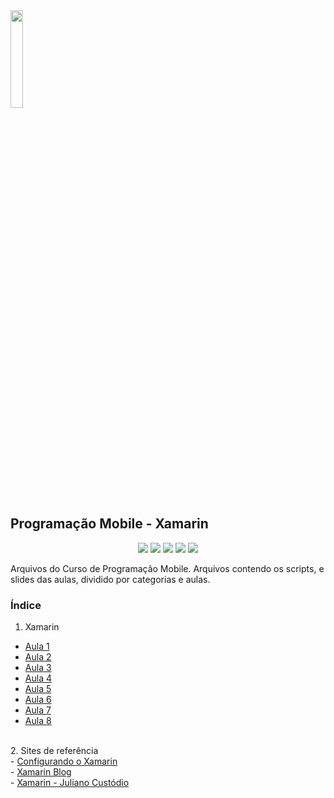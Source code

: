 <img src="https://user-images.githubusercontent.com/61523977/177602277-0cb2a53d-e415-4462-9244-e241e9f8ac3c.png" width="20%" heigth="20%">
<h2 align"center">Programação Mobile - Xamarin</h1>
<p align="center">
<img src="http://img.shields.io/static/v1?label=STATUS&message=EM%20DESENVOLVIMENTO&color=GREEN&style=for-the-badge"/>
<img src="https://img.shields.io/badge/HTML5-E34F26?style=for-the-badge&logo=html5&logoColor=white"/>
<img src="https://img.shields.io/badge/CSS3-1572B6?style=for-the-badge&logo=css3&logoColor=white"/>
<img src="https://img.shields.io/badge/C%23-239120?style=for-the-badge&logo=c-sharp&logoColor=white"/>
<img src="https://img.shields.io/github/stars/Amaral1973/progmobile?style=social"/>
</p>
Arquivos do Curso de Programação Mobile. Arquivos contendo os scripts, e slides das aulas, dividido por categorias e aulas.

<p><h3>Índice</h3></p>

1. Xamarin<br/>
  - <a href="https://github.com/Amaral1973/mobiletds/tree/main/Aula1">Aula 1</a><br/>
  - <a href="https://github.com/Amaral1973/mobiletds/tree/main/Aula%202">Aula 2</a><br/>
  - <a href="https://github.com/Amaral1973/mobiletds/tree/main/Aula%203">Aula 3</a><br/>
  - <a href="https://github.com/Amaral1973/mobiletds/tree/main/Aula%204">Aula 4</a><br/>
  - <a href="https://github.com/Amaral1973/mobiletds/tree/main/Aula%205">Aula 5</a><br/>
  - <a href="https://github.com/Amaral1973/mobiletds/tree/main/Aula%206">Aula 6</a><br/>
  - <a href="https://github.com/Amaral1973/mobiletds/tree/main/Aula%207">Aula 7</a><br/>
   - <a href="https://github.com/Amaral1973/mobiletds/tree/main/Aula%208">Aula 8</a><br/>
  
  
<br/>
2. Sites de referência<br/>
 - <a href="https://www.youtube.com/watch?v=TFljDFtgTZE" target="_blank">Configurando o Xamarin</a><br/>
 - <a href="https://devblogs.microsoft.com/xamarin/" target="_blank">Xamarin Blog</a><br/>
 - <a href="https://julianocustodio.com.br/category/xamarin/" target="_blank">Xamarin - Juliano Custódio</a><br/>
